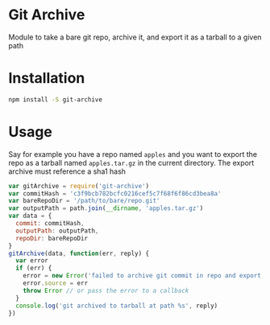 # Git Archive

Module to take a bare git repo, archive it, and export it as a tarball to a given path

# Installation

```bash
npm install -S git-archive
```

# Usage

Say for example you have a repo named `apples` and you want to export the repo as a tarball named `apples.tar.gz` in the current directory. The export archive must reference a sha1 hash

```javascript
var gitArchive = require('git-archive')
var commitHash = 'c3f9bcb782bcfc0216cef5c7f68f6f86cd3bea8a'
var bareRepoDir = '/path/to/bare/repo.git'
var outputPath = path.join(__dirname, 'apples.tar.gz')
var data = {
  commit: commitHash,
  outputPath: outputPath,
  repoDir: bareRepoDir
}
gitArchive(data, function(err, reply) {
  var error
  if (err) {
    error = new Error('failed to archive git commit in repo and export as a tarball')
    error.source = err
    throw Error // or pass the error to a callback
  }
  console.log('git archived to tarball at path %s', reply)
})
```


